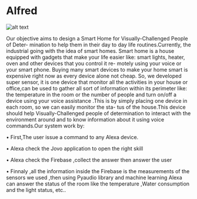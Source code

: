 # Alfred
![alt text](https://upload.wikimedia.org/wikipedia/en/thumb/3/3a/Alfred_Pennyworth_Batman_Vol_3_15.png/170px-Alfred_Pennyworth_Batman_Vol_3_15.png)


Our objective aims to design a Smart Home for Visually-Challenged People of Deter-
mination to help them in their day to day life routines.Currently, the industrial going
with the idea of smart homes. Smart home is a house equipped with gadgets that make
your life easier like: smart lights, heater, oven and other devices that you control it re-
motely using your voice or your smart phone. Buying many smart devices to make your
home smart is expensive right now as every device alone not cheap. So, we developed
super sensor, it is one device that monitor all the activities in your house or office,can
be used to gather all sort of information within its perimeter like: the temperature in
the room or the number of people and turn on/off a device using your voice assistance
.This is by simply placing one device in each room, so we can easily monitor the sta-
tus of the house.This device should help Visually-Challenged people of determination
to interact with the environment around and to know information about it using voice
commands.Our system work by:

• First,The user issue a command to any Alexa device.

• Alexa check the Jovo application to open the right skill

• Alexa check the Firebase ,collect the answer then answer the user

• Finnaly ,all the information inside the Firebase is the measurements of the sensors
we used ,then using Pyaudio library and machine learning Alexa can answer the
status of the room like the temperature ,Water consumption and the light status,
etc..
